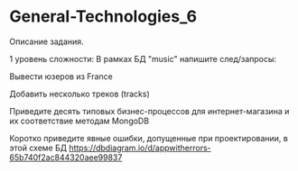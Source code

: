 # General-Technologies_6
Описание задания.

 1 уровень сложности: В рамках БД "music" напишите след/запросы:


Вывести юзеров из France


Добавить несколько треков (tracks)


Приведите десять типовых бизнес-процессов для интернет-магазина и их соответствие методам MongoDB


Коротко приведите явные ошибки, допущенные при проектировании, в этой схеме БД
https://dbdiagram.io/d/appwitherrors-65b740f2ac844320aee99837 



